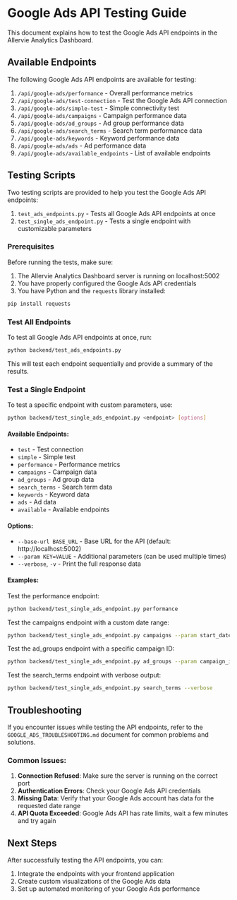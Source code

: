 # Google Ads API Testing Guide

This document explains how to test the Google Ads API endpoints in the Allervie Analytics Dashboard.

## Available Endpoints

The following Google Ads API endpoints are available for testing:

1. `/api/google-ads/performance` - Overall performance metrics
2. `/api/google-ads/test-connection` - Test the Google Ads API connection
3. `/api/google-ads/simple-test` - Simple connectivity test
4. `/api/google-ads/campaigns` - Campaign performance data
5. `/api/google-ads/ad_groups` - Ad group performance data
6. `/api/google-ads/search_terms` - Search term performance data
7. `/api/google-ads/keywords` - Keyword performance data
8. `/api/google-ads/ads` - Ad performance data
9. `/api/google-ads/available_endpoints` - List of available endpoints

## Testing Scripts

Two testing scripts are provided to help you test the Google Ads API endpoints:

1. `test_ads_endpoints.py` - Tests all Google Ads API endpoints at once
2. `test_single_ads_endpoint.py` - Tests a single endpoint with customizable parameters

### Prerequisites

Before running the tests, make sure:

1. The Allervie Analytics Dashboard server is running on localhost:5002
2. You have properly configured the Google Ads API credentials
3. You have Python and the `requests` library installed:

```bash
pip install requests
```

### Test All Endpoints

To test all Google Ads API endpoints at once, run:

```bash
python backend/test_ads_endpoints.py
```

This will test each endpoint sequentially and provide a summary of the results.

### Test a Single Endpoint

To test a specific endpoint with custom parameters, use:

```bash
python backend/test_single_ads_endpoint.py <endpoint> [options]
```

#### Available Endpoints:

- `test` - Test connection
- `simple` - Simple test
- `performance` - Performance metrics
- `campaigns` - Campaign data
- `ad_groups` - Ad group data
- `search_terms` - Search term data
- `keywords` - Keyword data
- `ads` - Ad data
- `available` - Available endpoints

#### Options:

- `--base-url BASE_URL` - Base URL for the API (default: http://localhost:5002)
- `--param KEY=VALUE` - Additional parameters (can be used multiple times)
- `--verbose`, `-v` - Print the full response data

#### Examples:

Test the performance endpoint:
```bash
python backend/test_single_ads_endpoint.py performance
```

Test the campaigns endpoint with a custom date range:
```bash
python backend/test_single_ads_endpoint.py campaigns --param start_date=2023-01-01 --param end_date=2023-01-31
```

Test the ad_groups endpoint with a specific campaign ID:
```bash
python backend/test_single_ads_endpoint.py ad_groups --param campaign_id=12345678
```

Test the search_terms endpoint with verbose output:
```bash
python backend/test_single_ads_endpoint.py search_terms --verbose
```

## Troubleshooting

If you encounter issues while testing the API endpoints, refer to the `GOOGLE_ADS_TROUBLESHOOTING.md` document for common problems and solutions.

### Common Issues:

1. **Connection Refused**: Make sure the server is running on the correct port
2. **Authentication Errors**: Check your Google Ads API credentials
3. **Missing Data**: Verify that your Google Ads account has data for the requested date range
4. **API Quota Exceeded**: Google Ads API has rate limits, wait a few minutes and try again

## Next Steps

After successfully testing the API endpoints, you can:

1. Integrate the endpoints with your frontend application
2. Create custom visualizations of the Google Ads data
3. Set up automated monitoring of your Google Ads performance